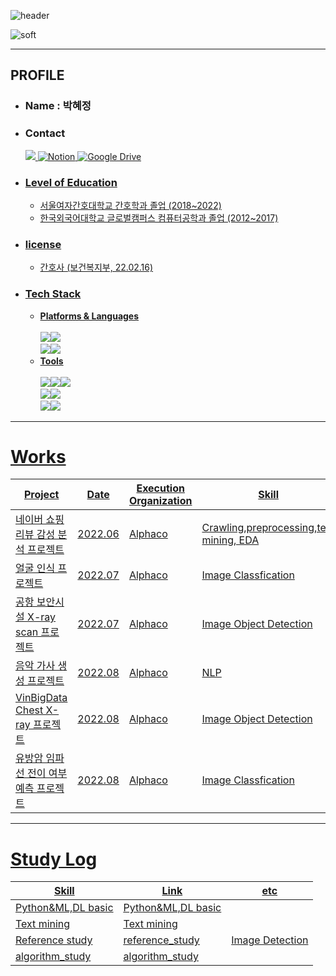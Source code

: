 ![header](https://capsule-render.vercel.app/api?type=Rounded&color=556B2F&height=200&section=header&text=HYEJUNG%20GITHUB%20&fontSize=80&desc=RN-Engineer-writer%20&descAlignY=80&descAlign=50)

![soft](https://capsule-render.vercel.app/api?type=soft&color=2F4F4F&height=60&text=기록되지%20않은%20일은%20일어나지%20않은%20일과%20마찬가지다-버지니아%20울프&fontSize=15&animation=twinkling)

 
---
## PROFILE 
* ### Name : 박혜정
* ### Contact 
  <a href="mailto:wew1202@naver.com"><img src="https://img.shields.io/badge/Naver Mail-03C75A?style=for-the-badge&logo=Naver&logoColor=white">
  <a href="https://www.notion.so/wew1202/aa413c04300741cf99b9141ae8b676e8">![Notion](https://img.shields.io/badge/Notion-%23000000.svg?style=for-the-badge&logo=notion&logoColor=white)
  <a href="mailto:wew1202@naver.com">![Google Drive](https://img.shields.io/badge/Google%20Drive-4285F4?style=for-the-badge&logo=googledrive&logoColor=white)
  
* ### Level of Education
  * 서울여자간호대학교 간호학과 졸업 (2018~2022)
  * 한국외국어대학교 글로벌캠퍼스 컴퓨터공학과 졸업 (2012~2017)

* ### license
  * 간호사 (보건복지부, 22.02.16)

* ### Tech Stack
  * **Platforms & Languages** <br><br> <img src="https://img.shields.io/badge/Python-3776AB?style=for-the-badge&logo=Python&logoColor=white"><img src="https://img.shields.io/badge/MySQL-4479A1?style=for-the-badge&logo=MySQL&logoColor=white"><br><img src="https://img.shields.io/badge/Pytorch-EE4C2C?style=for-the-badge&logo=Pytorch&logoColor=white"><img src="https://img.shields.io/badge/TensorFlow-FF6F00?style=for-the-badge&logo=TensorFlow&logoColor=white">
  * **Tools** <br><br><img src="https://img.shields.io/badge/Google Colab-F9AB00?style=for-the-badge&logo=Google Colab&logoColor=white"><img src="https://img.shields.io/badge/Visual Studio Code-007ACC?style=for-the-badge&logo=Visual Studio Code&logoColor=white"><img src="https://img.shields.io/badge/Jupyter-F37626?style=for-the-badge&logo=Jupyter&logoColor=white"><br><img src="https://img.shields.io/badge/mac OS-000000?style=for-the-badge&logo=macOS&logoColor=white"><img src="https://img.shields.io/badge/Windows-0078D6?style=for-the-badge&logo=Windows&logoColor=white"><br><img src="https://img.shields.io/badge/GitHub-181717?style=for-the-badge&logo=GitHub&logoColor=white"><img src="https://img.shields.io/badge/Slack-4A154B?style=for-the-badge&logo=Slack&logoColor=white">



***
# Works
Project  | Date | Execution Organization | Skill | Link
---------------------------|------|-------|-----------------|---------------------|
네이버 쇼핑 리뷰 감성 분석 프로젝트 | 2022.06 | Alphaco | Crawling,preprocessing,text mining, EDA | [chair_naver_project](https://github.com/bibiana1202/chair_naver_project)	  
얼굴 인식 프로젝트 | 2022.07 | Alphaco | Image Classfication | [montage_project](https://github.com/bibiana1202/montage_project)	  
공항 보안시설 X-ray scan 프로젝트 | 2022.07 | Alphaco | Image Object Detection | [xrayscan_project](https://github.com/bibiana1202/xrayscan_project)	  	  
음악 가사 생성 프로젝트 | 2022.08 | Alphaco | NLP | [lyrics_generator_project](	  https://github.com/bibiana1202/lyrics_generator_project)	
VinBigData Chest X-ray 프로젝트 | 2022.08 | Alphaco | Image Object Detection | [VinBigData-Chest-X-ray-Image-Detection](https://github.com/bibiana1202/VinBigData-Chest-X-ray-Image-Detection)	
유방암 임파선 전이 여부 예측 프로젝트 | 2022.08 | Alphaco | Image Classfication | [Prediction of lymphadenopathy in breast cancer](https://github.com/bibiana1202/public-4th-place-DACON-AI-competition-for-predicting-lymphadenopathy-of-breast-cancer)


	 	  
___
# Study Log
Skill | Link | etc 
|--------|--------|------|	  
Python&ML,DL basic | [Python&ML,DL basic](https://www.notion.so/wew1202/1-2ec144618cd747049c5dfa452db51fbc) | 	  
Text mining | [Text mining](https://www.notion.so/wew1202/2-c23b32e178ed47a0accea1af5d086c73) | 
Reference study | [reference_study](https://github.com/bibiana1202/reference_study) | Image Detection
algorithm_study| [algorithm_study](https://github.com/bibiana1202/algorithm_study) | 


